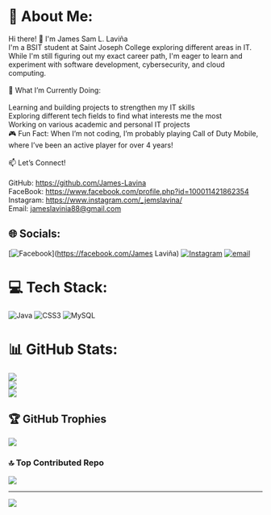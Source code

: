 # 💫 About Me:
Hi there! 👋 I'm James Sam L. Laviña<br>I'm a BSIT student at Saint Joseph College exploring different areas in IT. While I'm still figuring out my exact career path, I'm eager to learn and experiment with software development, cybersecurity, and cloud computing.<br><br>🚀 What I’m Currently Doing:<br><br>Learning and building projects to strengthen my IT skills<br>Exploring different tech fields to find what interests me the most<br>Working on various academic and personal IT projects<br>🎮 Fun Fact: When I’m not coding, I’m probably playing Call of Duty Mobile, where I’ve been an active player for over 4 years!<br><br>📫 Let’s Connect!<br><br>GitHub: https://github.com/James-Lavina<br>FaceBook: https://www.facebook.com/profile.php?id=100011421862354<br>Instagram: https://www.instagram.com/_jemslavina/<br>Email: jameslavinia88@gmail.com


## 🌐 Socials:
[![Facebook](https://img.shields.io/badge/Facebook-%231877F2.svg?logo=Facebook&logoColor=white)](https://facebook.com/James Laviña) [![Instagram](https://img.shields.io/badge/Instagram-%23E4405F.svg?logo=Instagram&logoColor=white)](https://instagram.com/_jemslavina) [![email](https://img.shields.io/badge/Email-D14836?logo=gmail&logoColor=white)](mailto:jameslavinia88@gmail.com) 

# 💻 Tech Stack:
![Java](https://img.shields.io/badge/java-%23ED8B00.svg?style=for-the-badge&logo=openjdk&logoColor=white) ![CSS3](https://img.shields.io/badge/css3-%231572B6.svg?style=for-the-badge&logo=css3&logoColor=white) ![MySQL](https://img.shields.io/badge/mysql-4479A1.svg?style=for-the-badge&logo=mysql&logoColor=white)
# 📊 GitHub Stats:
![](https://github-readme-stats.vercel.app/api?username=James-Lavina&theme=dark&hide_border=false&include_all_commits=false&count_private=false)<br/>
![](https://nirzak-streak-stats.vercel.app/?user=James-Lavina&theme=dark&hide_border=false)<br/>
![](https://github-readme-stats.vercel.app/api/top-langs/?username=James-Lavina&theme=dark&hide_border=false&include_all_commits=false&count_private=false&layout=compact)

## 🏆 GitHub Trophies
![](https://github-profile-trophy.vercel.app/?username=James-Lavina&theme=radical&no-frame=false&no-bg=true&margin-w=4)

### 🔝 Top Contributed Repo
![](https://github-contributor-stats.vercel.app/api?username=James-Lavina&limit=5&theme=dark&combine_all_yearly_contributions=true)

---
[![](https://visitcount.itsvg.in/api?id=James-Lavina&icon=0&color=0)](https://visitcount.itsvg.in)

<!-- Proudly created with GPRM ( https://gprm.itsvg.in ) -->

